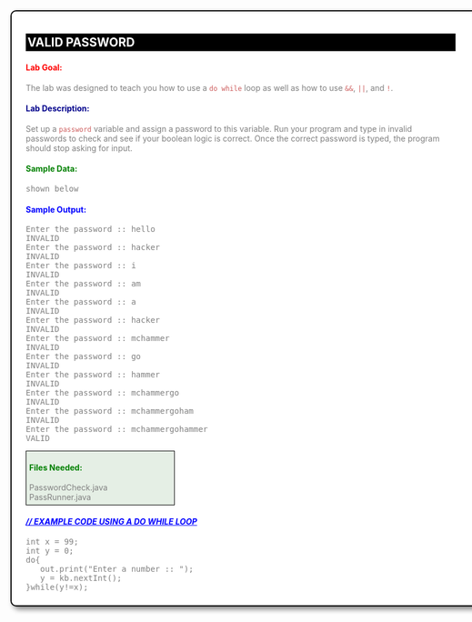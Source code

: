 <style>
* {width: 800px; color: grey;}
#body {background-color: rgb(255, 255, 255); padding: 10px 25px; border: 2px solid black; box-shadow: 5px 5px 10px; border-radius: 10px;} 
#goal, #desc {white-space: normal; width: 750px;} 
pre {width: 600px;}
code {color: indianred;}
#title {background-color: black; color: white; width: 750px; padding: 3px;} 
#goalHead {color: red;}
#descHead {color: darkblue;} 
#dataHead {color: green;} 
#outHead {color: blue;} 
#algoHead {color: blue; font-weight: bold; font-style: italic; text-decoration-line: underline;}
#filesBox {width: 250px; border: 1px solid black; padding: 0 5px 5px 5px; background-color: rgba(0, 100, 0, 0.1);} 
#filesHead {color: green;} 
</style>

<div id='body'> 

<h2 id='title'>
VALID PASSWORD
</h2>
<h4 id='goalHead'>Lab Goal:</h4>
<div id='goal'>
The lab was designed to teach you how to use a <code>do while</code> loop as well as how to use <code>&&</code>, <code>||</code>, and <code>!</code>.
</div>
<h4 id='descHead'>Lab Description:</h4>
<div id='desc'>
Set up a <code>password</code> variable and assign a password to this variable. 
Run your program and type in invalid passwords to check and see if your boolean 
logic is correct. Once the correct password is typed, the program should stop 
asking for input.
</div>
<h4 id='dataHead'>Sample Data:</h4>
<pre>
shown below
</pre>
<h4 id='outHead'>Sample Output:</h4>
<pre>
Enter the password :: hello
INVALID
Enter the password :: hacker
INVALID
Enter the password :: i
INVALID
Enter the password :: am
INVALID
Enter the password :: a
INVALID
Enter the password :: hacker
INVALID
Enter the password :: mchammer
INVALID
Enter the password :: go
INVALID
Enter the password :: hammer
INVALID
Enter the password :: mchammergo
INVALID
Enter the password :: mchammergoham
INVALID
Enter the password :: mchammergohammer
VALID
</pre>
<div id='filesBox'><h4 id='filesHead'>Files Needed:</h4>
PasswordCheck.java<br />
PassRunner.java
</div>
<h4><span id='algoHead'>
// EXAMPLE CODE USING A DO WHILE LOOP</span></h4>
<pre style='width: 400px;'>
int x = 99;
int y = 0;
do{
   out.print("Enter a number :: ");
   y = kb.nextInt();
}while(y!=x);
</pre>
</div>
<br /><br />
<!-- <span style='color: red;'>* Be sure to disable display of handout before submitting.</span><br /><br /> -->
